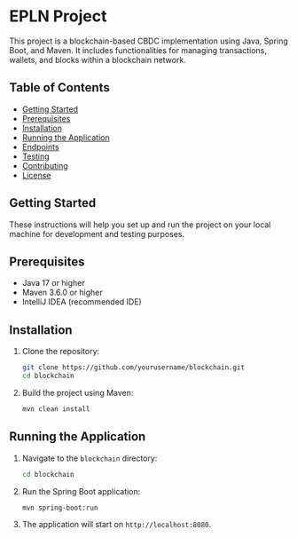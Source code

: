 # EPLN Project

This project is a blockchain-based CBDC implementation using Java, Spring Boot, and Maven. It includes functionalities for managing transactions, wallets, and blocks within a blockchain network.

## Table of Contents

- [Getting Started](#getting-started)
- [Prerequisites](#prerequisites)
- [Installation](#installation)
- [Running the Application](#running-the-application)
- [Endpoints](#endpoints)
- [Testing](#testing)
- [Contributing](#contributing)
- [License](#license)

## Getting Started

These instructions will help you set up and run the project on your local machine for development and testing purposes.

## Prerequisites

- Java 17 or higher
- Maven 3.6.0 or higher
- IntelliJ IDEA (recommended IDE)

## Installation

1. Clone the repository:
    ```sh
    git clone https://github.com/yourusername/blockchain.git
    cd blockchain
    ```

2. Build the project using Maven:
    ```sh
    mvn clean install
    ```

## Running the Application

1. Navigate to the `blockchain` directory:
    ```sh
    cd blockchain
    ```

2. Run the Spring Boot application:
    ```sh
    mvn spring-boot:run
    ```

3. The application will start on `http://localhost:8080`.
